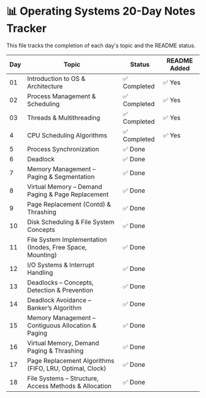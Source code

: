 # 📊 Operating Systems 20-Day Notes Tracker

This file tracks the completion of each day's topic and the README status.

| Day | Topic                                                     | Status       | README Added |
| --- | --------------------------------------------------------- | ------------ | ------------ |
| 01  | Introduction to OS & Architecture                         | ✅ Completed | ✅ Yes       |
| 02  | Process Management & Scheduling                           | ✅ Completed | ✅ Yes       |
| 03  | Threads & Multithreading                                  | ✅ Completed | ✅ Yes       |
| 4   | CPU Scheduling Algorithms                                 | ✅ Completed | ✅ Yes       |
| 5   | Process Synchronization                                   | ✅ Done      |
| 6   | Deadlock                                                  | ✅ Done      |
| 7   | Memory Management – Paging & Segmentation                 | ✅ Done      |
| 8   | Virtual Memory – Demand Paging & Page Replacement         | ✅ Done      |
| 9   | Page Replacement (Contd) & Thrashing                      | ✅ Done      |
| 10  | Disk Scheduling & File System Concepts                    | ✅ Done      |
| 11  | File System Implementation (Inodes, Free Space, Mounting) | ✅ Done      |
| 12  | I/O Systems & Interrupt Handling                          | ✅ Done      |
| 13  | Deadlocks – Concepts, Detection & Prevention              | ✅ Done      |
| 14  | Deadlock Avoidance – Banker’s Algorithm                   | ✅ Done      |
| 15  | Memory Management – Contiguous Allocation & Paging        | ✅ Done      |
| 16  | Virtual Memory, Demand Paging & Thrashing                 | ✅ Done      |
| 17  | Page Replacement Algorithms (FIFO, LRU, Optimal, Clock)   | ✅ Done      |
| 18  | File Systems – Structure, Access Methods & Allocation     | ✅ Done      |
